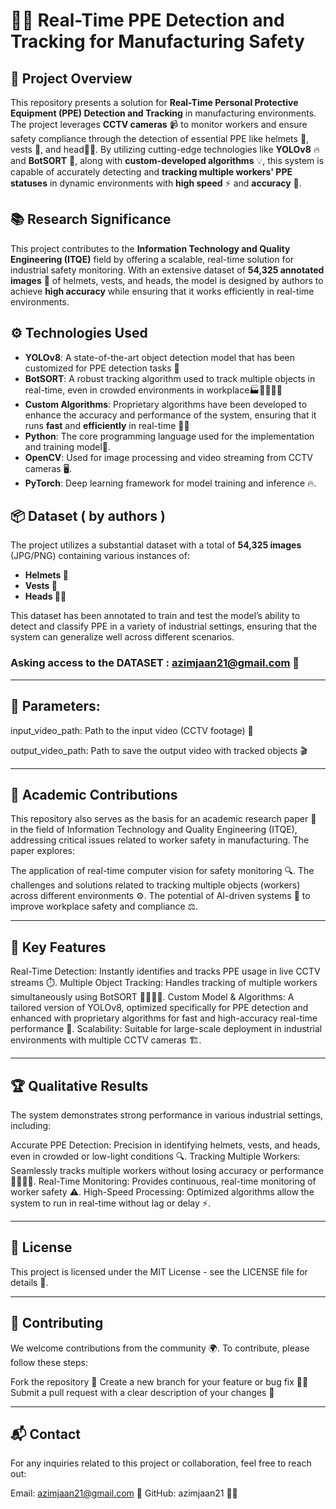 # 🚨👷 Real-Time PPE Detection and Tracking for Manufacturing Safety

## 📝 Project Overview

This repository presents a solution for **Real-Time Personal Protective Equipment (PPE) Detection and Tracking** in manufacturing environments. The project leverages **CCTV cameras** 📹 to monitor workers and ensure safety compliance through the detection of essential PPE like helmets 👷, vests 🦺, and head🧑‍🏭. By utilizing cutting-edge technologies like **YOLOv8** 🔥 and **BotSORT** 🧠, along with **custom-developed algorithms** 💡, this system is capable of accurately detecting and **tracking multiple workers' PPE statuses** in dynamic environments with **high speed** ⚡ and **accuracy** 🎯.

## 📚 Research Significance

This project contributes to the **Information Technology and Quality Engineering (ITQE)** field by offering a scalable, real-time solution for industrial safety monitoring. With an extensive dataset of **54,325 annotated images** 📸 of helmets, vests, and heads, the model is designed  by authors to achieve **high accuracy** while ensuring that it works efficiently in real-time environments.

## ⚙️ Technologies Used

- **YOLOv8**: A state-of-the-art object detection model that has been customized for PPE detection tasks 🤖
- **BotSORT**: A robust tracking algorithm used to track multiple objects in real-time, even in crowded environments in workplace🏭🚶‍♂️🚶‍♀️
- **Custom Algorithms**: Proprietary algorithms have been developed to enhance the accuracy and performance of the system, ensuring that it runs **fast** and **efficiently** in real-time 🧠💨
- **Python**: The core programming language used for the implementation and training model🐍.
- **OpenCV**: Used for image processing and video streaming from CCTV cameras 🖥️.
- **PyTorch**: Deep learning framework for model training and inference 🔥.

## 📦 Dataset ( by authors )

The project utilizes a substantial dataset with a total of **54,325 images** (JPG/PNG) containing various instances of:
- **Helmets 👷**
- **Vests 🦺**
- **Heads 🧑‍🏭**

This dataset has been annotated to train and test the model’s ability to detect and classify PPE in a variety of industrial settings, ensuring that the system can generalize well across different scenarios.
### Asking access to the DATASET :  azimjaan21@gmail.com 📧

-----

## 📌 Parameters:

input_video_path: Path to the input video (CCTV footage) 🎥

output_video_path: Path to save the output video with tracked objects 🎬

-----

## 📑 Academic Contributions
This repository also serves as the basis for an academic research paper 📄 in the field of Information Technology and Quality Engineering (ITQE), addressing critical issues related to worker safety in manufacturing. The paper explores:

The application of real-time computer vision for safety monitoring 🔍.
The challenges and solutions related to tracking multiple objects (workers) across different environments ⚙️.
The potential of AI-driven systems 🤖 to improve workplace safety and compliance ⚖️.

-----

## 🌟 Key Features

Real-Time Detection: Instantly identifies and tracks PPE usage in live CCTV streams ⏱️.
Multiple Object Tracking: Handles tracking of multiple workers simultaneously using BotSORT 👷‍♂️👷‍♀️.
Custom Model & Algorithms: A tailored version of YOLOv8, optimized specifically for PPE detection and enhanced with proprietary algorithms for fast and high-accuracy real-time performance 🧠.
Scalability: Suitable for large-scale deployment in industrial environments with multiple CCTV cameras 🏗️.

----

## 🏆 Qualitative Results

The system demonstrates strong performance in various industrial settings, including:

Accurate PPE Detection: Precision in identifying helmets, vests, and heads, even in crowded or low-light conditions 🔍.
Tracking Multiple Workers: Seamlessly tracks multiple workers without losing accuracy or performance 🏃‍♂️🏃‍♀️.
Real-Time Monitoring: Provides continuous, real-time monitoring of worker safety ⚠️.
High-Speed Processing: Optimized algorithms allow the system to run in real-time without lag or delay ⚡.

----

## 📜 License
This project is licensed under the MIT License - see the LICENSE file for details 📃.

-----

## 🤝 Contributing
We welcome contributions from the community 🌍. To contribute, please follow these steps:

Fork the repository 🍴
Create a new branch for your feature or bug fix 🧑‍💻
Submit a pull request with a clear description of your changes 📝

-----

## 📬 Contact
For any inquiries related to this project or collaboration, feel free to reach out:

Email: azimjaan21@gmail.com 📧
GitHub: azimjaan21 🧑‍💻
